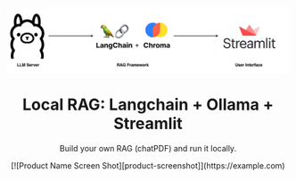 <!-- Improved compatibility of back to top link: See: https://github.com/othneildrew/Best-README-Template/pull/73 -->
<a name="readme-top"></a>

<br />
<div align="center">
  <a href="https://github.com/Isa1asN/local-rag">
    <div style="background-color: white;">
      <img src="images/logoimg.png" alt="Logo">
    </div>
  </a>

<h1 align="center">Local RAG: Langchain + Ollama + Streamlit </h1>

  <p align="center">
    Build your own RAG (chatPDF) and run it locally.
  </p>
[![Product Name Screen Shot][product-screenshot]](https://example.com)

</div>

